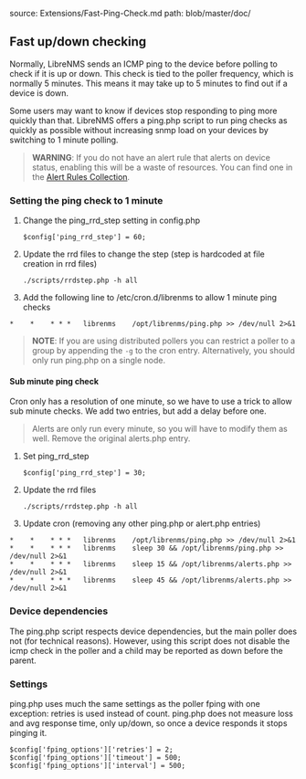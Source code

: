 source: Extensions/Fast-Ping-Check.md
path: blob/master/doc/

## Fast up/down checking

Normally, LibreNMS sends an ICMP ping to the device before polling to check if it is up or down.
This check is tied to the poller frequency, which is normally 5 minutes.  This means it may take up to 5 minutes
to find out if a device is down.

Some users may want to know if devices stop responding to ping more quickly than that. LibreNMS offers a ping.php script
to run ping checks as quickly as possible without increasing snmp load on your devices by switching to 1 minute polling.

> **WARNING**: If you do not have an alert rule that alerts on device status, enabling this will be a waste of resources.
> You can find one in the [Alert Rules Collection](../Alerting/Rules.md#alert-rules-collection).
                         


### Setting the ping check to 1 minute

1. Change the ping_rrd_step setting in config.php
    ```
    $config['ping_rrd_step'] = 60;
    ```

2. Update the rrd files to change the step (step is hardcoded at file creation in rrd files)
    ```
    ./scripts/rrdstep.php -h all
    ```

3. Add the following line to /etc/cron.d/librenms to allow 1 minute ping checks

```
*    *    * * *   librenms    /opt/librenms/ping.php >> /dev/null 2>&1
```

> **NOTE**: If you are using distributed pollers you can restrict a poller to a group by appending the `-g` to the cron entry.  Alternatively, you should only run ping.php on a single node.

#### Sub minute ping check

Cron only has a resolution of one minute, so we have to use a trick to allow sub minute checks.
We add two entries, but add a delay before one.

>Alerts are only run every minute, so you will have to modify them as well. Remove the original alerts.php entry.

1. Set ping_rrd_step
    ```
   $config['ping_rrd_step'] = 30;
   ```
   
2. Update the rrd files
    ```
    ./scripts/rrdstep.php -h all
    ```

3. Update cron (removing any other ping.php or alert.php entries)

```
*    *    * * *   librenms    /opt/librenms/ping.php >> /dev/null 2>&1
*    *    * * *   librenms    sleep 30 && /opt/librenms/ping.php >> /dev/null 2>&1
*    *    * * *   librenms    sleep 15 && /opt/librenms/alerts.php >> /dev/null 2>&1
*    *    * * *   librenms    sleep 45 && /opt/librenms/alerts.php >> /dev/null 2>&1
```

### Device dependencies

The ping.php script respects device dependencies, but the main poller does not (for technical reasons).
However, using this script does not disable the icmp check in the poller and a child may be reported as
down before the parent.

### Settings

ping.php uses much the same settings as the poller fping with one exception: retries is used instead of count.
ping.php does not measure loss and avg response time, only up/down, so once a device responds it stops pinging it.

```
$config['fping_options']['retries'] = 2;
$config['fping_options']['timeout'] = 500;
$config['fping_options']['interval'] = 500;
```
